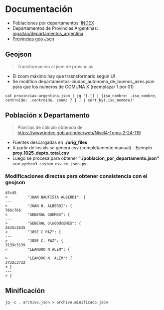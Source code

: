 # Documentación

- Poblaciones por departamentos: [INDEX](https://www.indec.gob.ar/indec/web/Nivel4-Tema-2-24-119)
- Departamentos de Provincias Argentinas: [mgaitan/departamentos_argentina](https://github.com/mgaitan/departamentos_argentina/)
- [Provincias geo Json](https://infra.datos.gob.ar/catalog/modernizacion/dataset/7/distribution/7.2/download/provincias.json)

## Geojson
> Transformación al json de provincias

- El zoom máximo hay que trasnsformarlo segun UI
- Se modifico departamentos-ciudad_autonoma_de_buenos_aires.json para que los numeros de COMUNA X (reemplazar 1 por 01)

```
cat provincias-argentina.json | jq '[.[] | {iso_nombre: .iso_nombre, centroide: .centroide, zoom: 7 } ] | sort_by(.iso_nombre)'
```


## Población x Departamento
> Planillas de cálculo obtenida de https://www.indec.gob.ar/indec/web/Nivel4-Tema-2-24-119

- Fuentes descargadas en **./orig_files**
- A partir de los xls se genera csv (completamente manual) - Ejemplo **proy_1025_depto_total.csv**
- Luego se procesa para obtener **"./poblacion_por_departamento.json"** con `python3 custom_csv_to_json.py`

### Modificaciones directas para obtener consistencia con el geojson

```
45c45
<         "JUAN BAUTISTA ALBERDI": {
---
>         "JUAN B. ALBERDI": {
766c766
<         "GENERAL GUEMES": {
---
>         "GENERAL G\u00dcEMES": {
2635c2635
<         "JOSE C PAZ": {
---
>         "JOSE C. PAZ": {
3139c3139
<         "LEANDRO N ALEM": {
---
>         "LEANDRO N. ALEM": {
3732c3732
< }
---
> }
```

## Minificación

`jq -c . archivo.json > archivo.minificado.json`

